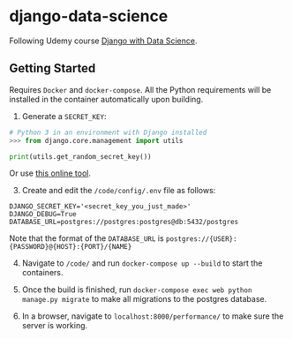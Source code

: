 # django-data-science

Following Udemy course [Django with Data Science](https://www.udemy.com/course/django-with-data-science/).

## Getting Started

Requires `Docker` and `docker-compose`. All the Python requirements will be installed in the container automatically upon building.

1. Generate a `SECRET_KEY`:

```python
# Python 3 in an environment with Django installed
>>> from django.core.management import utils

print(utils.get_random_secret_key())
```

Or use [this online tool](https://miniwebtool.com/django-secret-key-generator/).

3. Create and edit the `/code/config/.env` file as follows:

```
DJANGO_SECRET_KEY='<secret_key_you_just_made>'
DJANGO_DEBUG=True
DATABASE_URL=postgres://postgres:postgres@db:5432/postgres
```

Note that the format of the `DATABASE_URL` is `postgres://{USER}:{PASSWORD}@{HOST}:{PORT}/{NAME}`

4. Navigate to `/code/` and run `docker-compose up --build` to start the containers.

5. Once the build is finished, run `docker-compose exec web python manage.py migrate` to make all migrations to the postgres database. 

6. In a browser, navigate to `localhost:8000/performance/` to make sure the server is working.